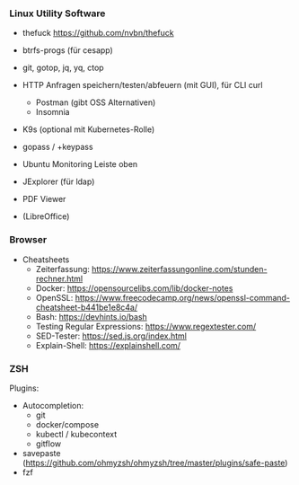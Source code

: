### Linux Utility Software 

* thefuck https://github.com/nvbn/thefuck
* btrfs-progs (für cesapp)

* git, gotop, jq, yq, ctop
* HTTP Anfragen speichern/testen/abfeuern (mit GUI), für CLI curl
   * Postman (gibt OSS Alternativen) 
   * Insomnia
* K9s (optional mit Kubernetes-Rolle)
* gopass / +keypass
* Ubuntu Monitoring Leiste oben
* JExplorer (für ldap)

* PDF Viewer
* (LibreOffice)

### Browser

   * Cheatsheets
      * Zeiterfassung: https://www.zeiterfassungonline.com/stunden-rechner.html 
      * Docker: https://opensourcelibs.com/lib/docker-notes
      * OpenSSL: https://www.freecodecamp.org/news/openssl-command-cheatsheet-b441be1e8c4a/
      * Bash: https://devhints.io/bash
      * Testing Regular Expressions: https://www.regextester.com/
      * SED-Tester: https://sed.js.org/index.html
      * Explain-Shell: https://explainshell.com/

### ZSH

Plugins:
- Autocompletion:
   - git
   - docker/compose
   - kubectl / kubecontext
   - gitflow
- savepaste (https://github.com/ohmyzsh/ohmyzsh/tree/master/plugins/safe-paste)
- fzf